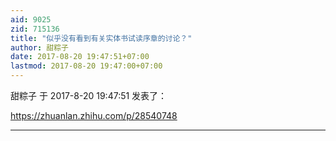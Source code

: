 ```yaml
---
aid: 9025
zid: 715136
title: "似乎没有看到有关实体书试读序章的讨论？"
author: 甜粽子
date: 2017-08-20 19:47:51+07:00
lastmod: 2017-08-20 19:47:00+07:00
---
```


甜粽子 于 2017-8-20 19:47:51 发表了：

https://zhuanlan.zhihu.com/p/28540748

---
